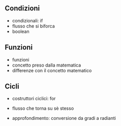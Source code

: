 ## Condizioni
- condizionali: if
 - flusso che si biforca
 - boolean

## Funzioni
- funzioni
 - concetto preso dalla matematica
 - differenze con il concetto matematico


## Cicli
- costruttori ciclici: for
 - flusso che torna su sè stesso

- approfondimento: conversione da gradi a radianti
